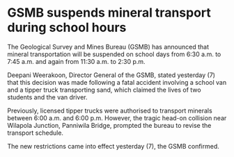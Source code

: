 # GSMB suspends mineral transport during school hours

The Geological Survey and Mines Bureau (GSMB) has announced that mineral transportation will be suspended on school days from 6:30 a.m. to 7:45 a.m. and again from 11:30 a.m. to 2:30 p.m.

Deepani Weerakoon, Director General of the GSMB, stated yesterday (7) that this decision was made following a fatal accident involving a school van and a tipper truck transporting sand, which claimed the lives of two students and the van driver.

Previously, licensed tipper trucks were authorised to transport minerals between 6:00 a.m. and 6:00 p.m. However, the tragic head-on collision near Wilapola Junction, Panniwila Bridge, prompted the bureau to revise the transport schedule.

The new restrictions came into effect yesterday (7), the GSMB confirmed.